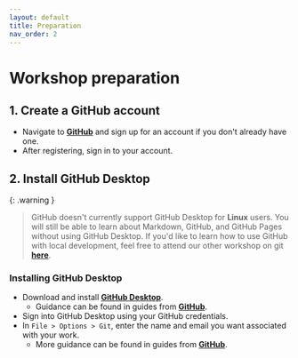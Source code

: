 ```yaml
---
layout: default
title: Preparation
nav_order: 2
---
```


# Workshop preparation 

## 1. Create a GitHub account
- Navigate to [**GitHub**](https://github.com) and sign up for an account if you don't already have one. 
- After registering, sign in to your account.


## 2. Install GitHub Desktop

{: .warning }
> GitHub doesn't currently support GitHub Desktop for **Linux** users. You will still be able to learn about Markdown, GitHub, and GitHub Pages without using GitHub Desktop. If you'd like to learn how to use GitHub with local development, feel free to attend our other workshop on git [**here**](https://scds.github.io/dash-webinars/vcgit.html).

### Installing GitHub Desktop
- Download and install [**GitHub Desktop**](https://desktop.github.com/).
  - Guidance can be found in guides from [**GitHub**](https://docs.github.com/en/desktop/installing-and-configuring-github-desktop/installing-and-authenticating-to-github-desktop/setting-up-github-desktop).
- Sign into GitHub Desktop using your GitHub credentials.
- In `File > Options > Git`, enter the name and email you want associated with your work.
  - More guidance can be found in guides from [**GitHub**](https://docs.github.com/en/desktop/installing-and-configuring-github-desktop/configuring-and-customizing-github-desktop/configuring-git-for-github-desktop).
